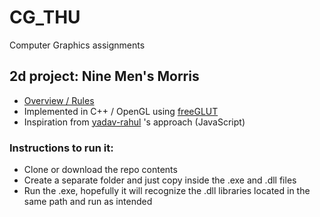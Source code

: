 # CG_THU
Computer Graphics assignments

## 2d project: Nine Men's Morris 

- [Overview / Rules](https://en.wikipedia.org/wiki/Nine_men%27s_morris)
- Implemented in C++ / OpenGL using [freeGLUT](http://freeglut.sourceforge.net/)
- Inspiration from [yadav-rahul](https://github.com/yadav-rahul/Nine-Mens-Morris) 's approach (JavaScript)

### Instructions to run it:
- Clone or download the repo contents
- Create a separate folder and just copy inside the .exe and .dll files
- Run the .exe, hopefully it will recognize the .dll libraries located in the same path and run as intended

